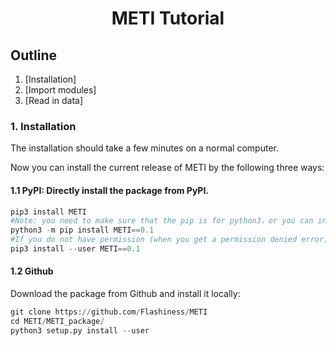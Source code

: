 <h1><center>METI Tutorial</center></h1>

## Outline
1. [Installation]
2. [Import modules]
3. [Read in data]

### 1. Installation
The installation should take a few minutes on a normal computer. 

Now you can install the current release of METI by the following three ways:
#### 1.1 PyPI: Directly install the package from PyPI.


```python
pip3 install METI
#Note: you need to make sure that the pip is for python3，or you can install METI by
python3 -m pip install METI==0.1
#If you do not have permission (when you get a permission denied error), you can install METI by
pip3 install --user METI==0.1
```
#### 1.2 Github
Download the package from Github and install it locally:


```python
git clone https://github.com/Flashiness/METI
cd METI/METI_package/
python3 setup.py install --user
```




